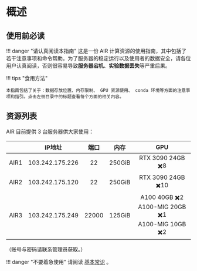 # 概述

## 使用前必读

!!! danger "请认真阅读本指南"
    这是一份 AIR 计算资源的使用指南，其中包括了若干注意事项和命令帮助。为了服务器的稳定运行以及使用者的数据安全，请各位用户认真阅读，否则很容易导致**服务器宕机**、**实验数据丢失**等严重后果。

!!! tips "食用方法"
    
    本指南包括了关于：数据存放位置、内存限制、 GPU 资源使用、 conda 环境等方面的注意事项和指引。点击左侧目录中的标题查看每个方面的相关内容。
    
## 资源列表

AIR 目前提供 3 台服务器供大家使用：

|      |     IP地址      | 端口  |  内存  |                          GPU                          |
| :--: | :-------------: | :---: | :----: | :---------------------------------------------------: |
| AIR1 | 103.242.175.226 |  22   | 250GiB |                   RTX 3090 24GB ✖️8                    |
| AIR2 | 103.242.175.120 |  22   | 250GiB |                   RTX 3090 24GB ✖️10                   |
| AIR3 | 103.242.175.249 | 22000 | 125GiB | A100 40GB ✖️2<br> A100-MIG 20GB ✖️1<br>A100-MIG 10GB ✖️2 |

（账号与密码请联系管理员获取。）

!!! danger "不要着急使用"
    请阅读 [基本常识](basis) 。